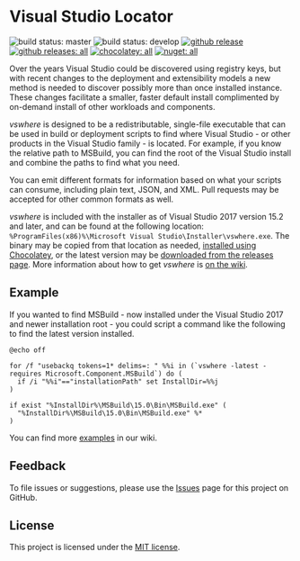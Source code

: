 Visual Studio Locator
=====================

![build status: master](https://devdiv.visualstudio.com/DevDiv/_apis/build/status/Setup/Setup-vswhere-CI?branchName=master&label=master)
![build status: develop](https://devdiv.visualstudio.com/DevDiv/_apis/build/status/Setup/Setup-vswhere-CI?branchName=develop&label=develop)
[![github release](https://img.shields.io/github/release/Microsoft/vswhere.svg?logo=github)](https://github.com/Microsoft/vswhere/releases/latest)
[![github releases: all](https://img.shields.io/github/downloads/Microsoft/vswhere/total.svg?logo=github&label=github)](https://github.com/Microsoft/vswhere/releases)
[![chocolatey: all](https://img.shields.io/chocolatey/dt/vswhere.svg)](https://chocolatey.org/packages/vswhere)
[![nuget: all](https://img.shields.io/nuget/dt/vswhere.svg?label=nuget)](https://nuget.org/packages/vswhere)

Over the years Visual Studio could be discovered using registry keys, but with recent changes to the deployment and extensibility models a new method is needed to discover possibly more than once installed instance. These changes facilitate a smaller, faster default install complimented by on-demand install of other workloads and components.

_vswhere_ is designed to be a redistributable, single-file executable that can be used in build or deployment scripts to find where Visual Studio - or other products in the Visual Studio family - is located. For example, if you know the relative path to MSBuild, you can find the root of the Visual Studio install and combine the paths to find what you need.

You can emit different formats for information based on what your scripts can consume, including plain text, JSON, and XML. Pull requests may be accepted for other common formats as well.

_vswhere_ is included with the installer as of Visual Studio 2017 version 15.2 and later, and can be found at the following location: `%ProgramFiles(x86)%\Microsoft Visual Studio\Installer\vswhere.exe`. The binary may be copied from that location as needed, [installed using Chocolatey](https://chocolatey.org/packages/vswhere), or the latest version may be [downloaded from the releases page](https://github.com/Microsoft/vswhere/releases). More information about how to get _vswhere_ is [on the wiki](https://github.com/Microsoft/vswhere/wiki/Installing). 

## Example

If you wanted to find MSBuild - now installed under the Visual Studio 2017 and newer installation root - you could script a command like the following to find the latest version installed.

```batch
@echo off

for /f "usebackq tokens=1* delims=: " %%i in (`vswhere -latest -requires Microsoft.Component.MSBuild`) do (
  if /i "%%i"=="installationPath" set InstallDir=%%j
)

if exist "%InstallDir%\MSBuild\15.0\Bin\MSBuild.exe" (
  "%InstallDir%\MSBuild\15.0\Bin\MSBuild.exe" %*
)
```

You can find more [examples](https://github.com/Microsoft/vswhere/wiki/Examples) in our wiki.

## Feedback

To file issues or suggestions, please use the [Issues](https://github.com/Microsoft/vswhere/issues) page for this project on GitHub.

## License

This project is licensed under the [MIT license](LICENSE.txt).